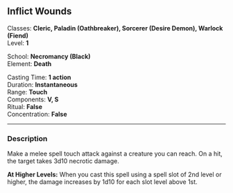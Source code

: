 ## Inflict Wounds

Classes: **Cleric, Paladin (Oathbreaker), Sorcerer (Desire Demon), Warlock (Fiend)**  
Level: **1**  

School: **Necromancy (Black)**  
Element: **Death**  

Casting Time: **1 action**  
Duration: **Instantaneous**  
Range: **Touch**  
Components: **V, S**  
Ritual: **False**  
Concentration: **False**  

------

### Description

Make a melee spell touch attack against a creature you can reach. On a hit, the target takes 3d10 necrotic damage.

**At Higher Levels:** When you cast this spell using a spell slot of 2nd level or higher, the damage increases by 1d10 for each slot level above 1st.